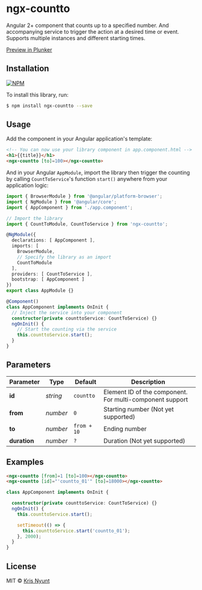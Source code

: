 # ngx-countto

Angular 2+ component that counts up to a specified number. And accompanying service to trigger the action at a desired time or event. Supports multiple instances and different starting times.

[Preview in Plunker](https://plnkr.co/4ixQIdmUN0xsozODyDmw)

## Installation

[![NPM](https://nodei.co/npm/ngx-countto.png?downloads=true&stars=true)](https://nodei.co/npm/ngx-countto/)

To install this library, run:

```bash
$ npm install ngx-countto --save
```

## Usage

Add the component in your Angular application's template:

```html
<!-- You can now use your library component in app.component.html -->
<h1>{{title}}</h1>
<ngx-countto [to]=100></ngx-countto>
```

And in your Angular `AppModule`, import the library then trigger the counting by calling `CountToService`'s function `start()` anywhere from your application logic:

```typescript
import { BrowserModule } from '@angular/platform-browser';
import { NgModule } from '@angular/core';
import { AppComponent } from './app.component';

// Import the library
import { CountToModule, CountToService } from 'ngx-countto';

@NgModule({
  declarations: [ AppComponent ],
  imports: [
    BrowserModule,
    // Specify the library as an import
    CountToModule
  ],
  providers: [ CountToService ],
  bootstrap: [ AppComponent ]
})
export class AppModule {}

@Component()
class AppComponent implements OnInit {
  // Inject the service into your component
  constructor(private counttoService: CountToService) {}
  ngOnInit() {
    // Start the counting via the service
    this.counttoService.start();
  }
}
```


## Parameters

Parameter | Type | Default | Description 
--- | --- | --- | ---
**id** | *string* | `countto` | Element ID of the component. For multi-component support
**from** | *number* | `0` | Starting number (Not yet supported)
**to** | *number* | `from + 10` | Ending number 
**duration** | *number* | `?` | Duration (Not yet supported)


## Examples

```html
<ngx-countto [from]=1 [to]=100></ngx-countto>
<ngx-countto [id]="'countto_01'" [to]=18000></ngx-countto>
```

```typescript
class AppComponent implements OnInit {

  constructor(private counttoService: CountToService) {}
  ngOnInit() {
    this.counttoService.start();

    setTimeout(() => {
      this.counttoService.start('countto_01');
    }, 2000);
  }
}
```


## License

MIT © [Kris Nyunt](mailto:kris.nyunt@gmail.com)
